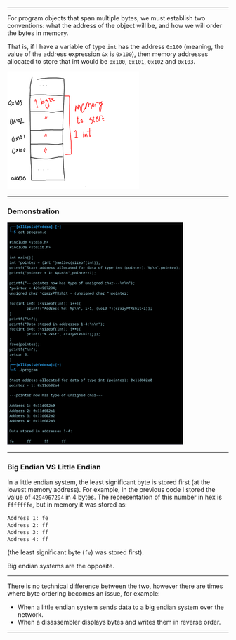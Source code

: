 _______ 
For program objects that span multiple bytes, we must establish two conventions:
what the address of the object will be, and how we will order the bytes in memory.

That is, if I have a variable of type `int` has the address `0x100` (meaning, the value of the address expression `&x` is `0x100`), then memory addresses allocated to store that int would be `0x100`, `0x101`, `0x102` and `0x103`.

<img src="images/2.2.1.png" width="300">

________

### Demonstration

<img src="images/2.2.2.png" width="400">

_____________
### Big Endian VS Little Endian
In a little endian system, the least significant byte is stored first (at the lowest memory address).
For example, in the previous code I stored the value of `4294967294` in 4 bytes. The representation of this number in hex is `fffffffe`, but in memory it was stored as:
```
Address 1: fe
Address 2: ff
Address 3: ff
Address 4: ff
```
(the least significant byte (`fe`) was stored first).

Big endian systems are the opposite. 

__________

There is no technical difference between the two, however there are times where byte ordering becomes an issue, for example:
- When a little endian system sends data to a big endian system over the network.
- When a disassembler displays bytes and writes them in reverse order.
_______
